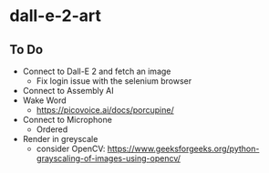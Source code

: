 # dall-e-2-art

## To Do

- Connect to Dall-E 2 and fetch an image
    - Fix login issue with the selenium browser
- Connect to Assembly AI
- Wake Word
    - https://picovoice.ai/docs/porcupine/
- Connect to Microphone
    - Ordered
- Render in greyscale
    - consider OpenCV: https://www.geeksforgeeks.org/python-grayscaling-of-images-using-opencv/
